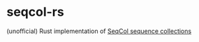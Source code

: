 # seqcol-rs
(unofficial) Rust implementation of [SeqCol sequence collections](https://seqcol.readthedocs.io/en/latest/)
